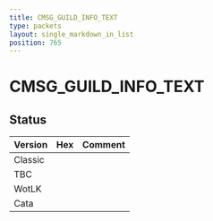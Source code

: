 ```yaml
---
title: CMSG_GUILD_INFO_TEXT
type: packets
layout: single_markdown_in_list
position: 765
---
```


# CMSG_GUILD_INFO_TEXT

## Status

Version | Hex | Comment
---------- | ---------- | ---------- 
Classic |  |  
TBC |  |  
WotLK |  |  
Cata |  |  
